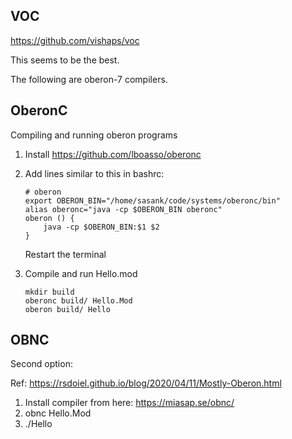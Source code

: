## VOC

https://github.com/vishaps/voc

This seems to be the best.

The following are oberon-7 compilers.

## OberonC

Compiling and running oberon programs

1. Install https://github.com/lboasso/oberonc
2. Add lines similar to this in bashrc:

    ```
    # oberon
    export OBERON_BIN="/home/sasank/code/systems/oberonc/bin"
    alias oberonc="java -cp $OBERON_BIN oberonc"
    oberon () {
        java -cp $OBERON_BIN:$1 $2
    }
    ```

    Restart the terminal

3. Compile and run Hello.mod

    ```
    mkdir build
    oberonc build/ Hello.Mod
    oberon build/ Hello
    ```


## OBNC
Second option:

Ref: https://rsdoiel.github.io/blog/2020/04/11/Mostly-Oberon.html

1. Install compiler from here: https://miasap.se/obnc/
2. obnc Hello.Mod
3. ./Hello

